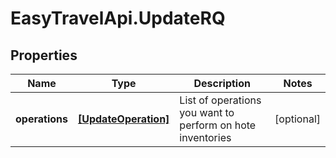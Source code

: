 # EasyTravelApi.UpdateRQ

## Properties
Name | Type | Description | Notes
------------ | ------------- | ------------- | -------------
**operations** | [**[UpdateOperation]**](UpdateOperation.md) | List of operations you want to perform on hote inventories | [optional] 


